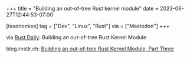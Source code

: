 +++
title = "Building an out-of-tree Rust kernel module"
date = 2023-06-27T12:44:53-07:00

[taxonomies]
tag = ["Dev", "Linux", "Rust"]
via = ["Mastodon"]
+++

via [Rust Daily](https://emacs.ch/@rust/110617347106738062): Building an out-of-tree Rust Kernel Module

<!-- more -->

blog.rnstlr.ch: [Building an out-of-tree Rust Kernel Module, Part Three](https://blog.rnstlr.ch/building-an-out-of-tree-rust-kernel-module-part-three.html)
